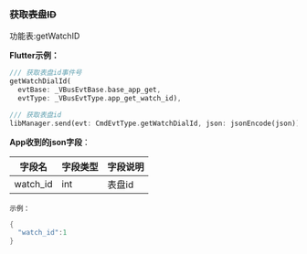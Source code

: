 ### ~~获取表盘ID~~


功能表:getWatchID

**Flutter示例：**

```dart
/// 获取表盘id事件号
getWatchDialId(
  evtBase: _VBusEvtBase.base_app_get,
  evtType: _VBusEvtType.app_get_watch_id),

/// 获取表盘id
libManager.send(evt: CmdEvtType.getWatchDialId, json: jsonEncode(json));
```



**App收到的json字段**：

| 字段名   | 字段类型 | 字段说明 |
| -------- | -------- | -------- |
| watch_id | int      | 表盘id   |

`示例：`

```c
{
  "watch_id":1
}
```

